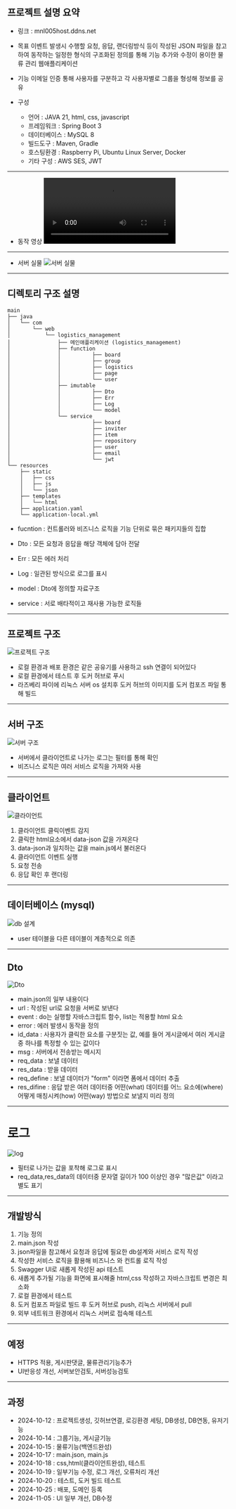 ## 프로젝트 설명 요약
+ 링크 : mnl005host.ddns.net

+ 목표
이벤트 발생시 수행할 요청, 응답, 랜더링방식 등이 작성된 JSON 파일을 참고하여 동작하는
일정한 형식의 구조화된 정의를 통해 기능 추가와 수정이 용이한 물류 관리 웹애플리케이션

+ 기능 
이메일 인증 통해 사용자를 구분하고 각 사용자별로 그룹을 형성해 정보를 공유

+ 구성 
  * 언어 : JAVA 21, html, css, javascript
  * 프레임워크 : Spring Boot 3
  * 데이터베이스 : MySQL 8
  * 빌드도구 : Maven, Gradle
  * 호스팅환경 : Raspberry Pi, Ubuntu Linux Server, Docker
  * 기타 구성 : AWS SES, JWT


-------------------------------------------------------------------------------------------------
+ 동작 영상
![참고영상](./images/play.mov)
-------------------------------------------------------------------------------------------------
+ 서버 실물
  ![서버 실물](./images/s1.jpg)
-------------------------------------------------------------------------------------------------



## 디렉토리 구조 설명

```plaintext
main
├── java
│   └── com
│       └── web
│           └── logistics_management
│               ├── 메인애플리케이션 (logistics_management)
│               ├── function
│               │          ├── board
│               │          ├── group
│               │          ├── logistics
│               │          ├── page
│               │          └── user
│               ├── imutable
│               │          ├── Dto
│               │          ├── Err
│               │          ├── Log
│               │          └── model
│               └── service
│                          ├── board
│                          ├── inviter
│                          ├── item
│                          ├── repository
│                          ├── user
│                          ├── email
│                          └── jwt
└── resources
    ├── static
    │   ├── css
    │   ├── js
    │   └── json
    ├── templates
    │   └── html
    ├── application.yaml
    └── application-local.yml
```


+ fucntion : 컨트롤러와 비즈니스 로직을 기능 단위로 묶은 패키지들의 집합

+ Dto : 모든 요청과 응답을 해당 객체에 담아 전달
+ Err : 모든 에러 처리
+ Log : 일관된 방식으로 로그를 표시
+ model : Dto에 정의할 자료구조
+ service  : 서로 배타적이고 재사용 가능한 로직들



-------------------------------------------------------------------------------------------------



## 프로젝트 구조

![프로젝트 구조](./images/all.png)

+ 로컬 환경과 배포 환경은 같은 공유기를 사용하고 ssh 연결이 되어있다
+ 로컬 환경에서 테스트 후 도커 허브로 푸시
+ 라즈베리 파이에 리눅스 서버 os 설치후 도커 허브의 이미지를 도커 컴포즈 파일 통해 빌드



-------------------------------------------------------------------------------------------------



## 서버 구조

![서버 구조](./images/server.png)

+ 서버에서 클라이언트로 나가는 로그는 필터를 통해 확인
+ 비즈니스 로직은 여러 서비스 로직을 가져와 사용


-------------------------------------------------------------------------------------------------



## 클라이언트

![클라이언트](./images/cli.png)

1. 클라이언트 클릭이벤트 감지
2. 클릭한 html요소에서 data-json 값을 가져온다
3. data-json과 일치하는 값을 main.js에서 불러온다
4. 클라이언트 이벤트 실행
5. 요청 전송
6. 응답 확인 후 랜더링



-------------------------------------------------------------------------------------------------



## 데이터베이스 (mysql)

![db 설계](./images/db.png)

+ user 테이블을 다른 테이블이 계층적으로 의존
 

-------------------------------------------------------------------------------------------------



## Dto

![Dto](./images/dto.png)

+ main.json의 일부 내용이다
+ url : 작성된 url로 요청을 서버로 보낸다
+ event : do는 실행할 자바스크립트 함수, list는 적용할 html 요소
+ error : 에러 발생시 동작을 정의
+ id_data : 사용자가 클릭한 요소를 구분짓는 값, 예를 들어 게시글에서 여러 게시글 중 하나를 특정할 수 있는 값이다
+ msg : 서버에서 전송받는 메시지
+ req_data : 보낼 데이터
+ res_data : 받을 데이터
+ req_define : 보낼 데이터가 "form" 이라면 폼에서 데이터 추출
+ res_difine : 응답 받은 여러 데이터중 어떤(what) 데이터를 어느 요소에(where) 어떻게 매칭시켜(how) 어떤(way) 방법으로 보낼지 미리 정의



-------------------------------------------------------------------------------------------------



# 로그
![log](./images/logs.png)

+ 필터로 나가는 값을 포착해 로그로 표시
+ req_data,res_data의 데이터중 문자열 길이가 100 이상인 경우 "많은값" 이라고 별도 표기



-------------------------------------------------------------------------------------------------



## 개발방식

1. 기능 정의
2. main.json 작성
3. json파일을 참고해서 요청과 응답에 필요한 db설계와 서비스 로직 작성
4. 작성한 서비스 로직을 활용해 비즈니스 와 컨트롤 로직 작성
5. Swagger UI로 새롭게 작성된 api 테스트
6. 새롭게 추가될 기능을 화면에 표시해줄 html,css 작성하고 자바스크립트 변경은 최소화
7. 로컬 환경에서 테스트
8. 도커 컴포즈 파일로 빌드 후 도커 허브로 push, 리눅스 서버에서 pull
9. 외부 네트워크 환경에서 리눅스 서버로 접속해 테스트




-------------------------------------------------------------------------------------------------



## 예정
+ HTTPS 적용, 게시판댓글, 물류관리기능추가
+ UI반응성 개선, 서버보안검토, 서버성능검토


-------------------------------------------------------------------------------------------------


## 과정

+ 2024-10-12 : 프로젝트생성, 깃허브연결, 로깅환경 세팅, DB생성, DB연동, 유저기능
+ 2024-10-14 : 그룹기능, 게시글기능
+ 2024-10-15 : 물류기능(백엔드완성)
+ 2024-10-17 : main.json, main.js
+ 2024-10-18 : css,html(클라이언트완성), 테스트
+ 2024-10-19 : 일부기능 수정, 로그 개선, 오류처리 개선
+ 2024-10-20 : 테스트, 도커 빌드 테스트
+ 2024-10-25 : 배포, 도메인 등록
+ 2024-11-05 : UI 일부 개선, DB수정



